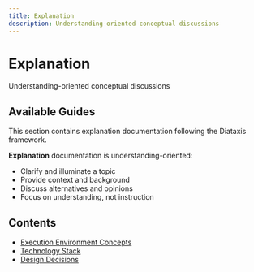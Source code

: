 ```yaml
---
title: Explanation
description: Understanding-oriented conceptual discussions
---
```


# Explanation

Understanding-oriented conceptual discussions

## Available Guides

This section contains explanation documentation following the Diataxis framework.


**Explanation** documentation is understanding-oriented:
- Clarify and illuminate a topic
- Provide context and background
- Discuss alternatives and opinions
- Focus on understanding, not instruction

## Contents

- [Execution Environment Concepts](./concepts.md)
- [Technology Stack](./technology-stack.md)
- [Design Decisions](./design-decisions.md)
